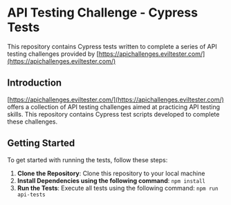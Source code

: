 # API Testing Challenge - Cypress Tests

This repository contains Cypress tests written to complete a series of API testing challenges provided by [https://apichallenges.eviltester.com/](https://apichallenges.eviltester.com/)

## Introduction

[https://apichallenges.eviltester.com/](https://apichallenges.eviltester.com/) offers a collection of API testing challenges aimed at practicing API testing skills. This repository contains Cypress test scripts developed to complete these challenges.

## Getting Started

To get started with running the tests, follow these steps:

1. **Clone the Repository**: Clone this repository to your local machine
2. **Install Dependencies using the following command**: `npm install`
3. **Run the Tests**: Execute all tests using the following command: `npm run api-tests`
